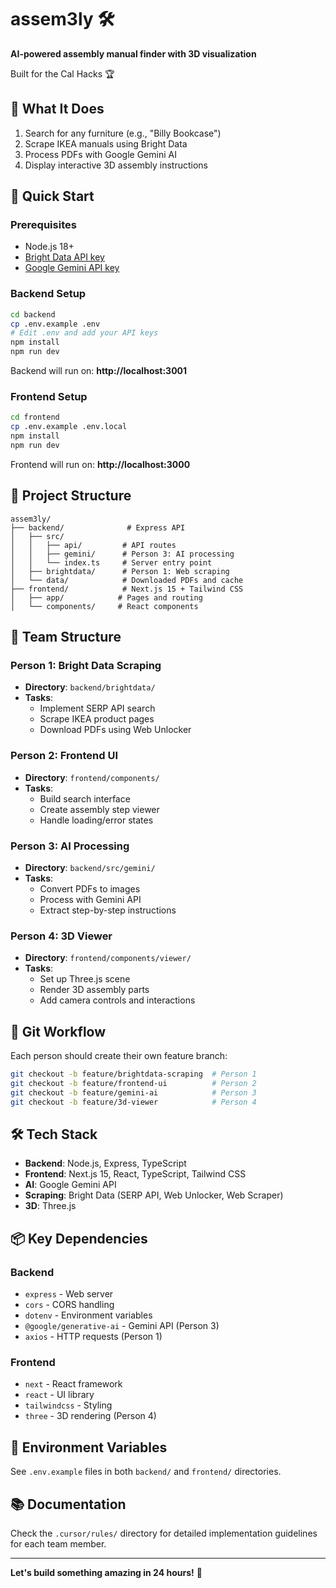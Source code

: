 # assem3ly 🛠️

**AI-powered assembly manual finder with 3D visualization**

Built for the Cal Hacks 🏆

## 🎯 What It Does

1. Search for any furniture (e.g., "Billy Bookcase")
2. Scrape IKEA manuals using Bright Data
3. Process PDFs with Google Gemini AI
4. Display interactive 3D assembly instructions

## 🚀 Quick Start

### Prerequisites
- Node.js 18+
- [Bright Data API key](https://brightdata.com)
- [Google Gemini API key](https://ai.google.dev)

### Backend Setup
```bash
cd backend
cp .env.example .env
# Edit .env and add your API keys
npm install
npm run dev
```

Backend will run on: **http://localhost:3001**

### Frontend Setup
```bash
cd frontend
cp .env.example .env.local
npm install
npm run dev
```

Frontend will run on: **http://localhost:3000**

## 📁 Project Structure

```
assem3ly/
├── backend/              # Express API
│   ├── src/
│   │   ├── api/         # API routes
│   │   ├── gemini/      # Person 3: AI processing
│   │   └── index.ts     # Server entry point
│   ├── brightdata/      # Person 1: Web scraping
│   └── data/            # Downloaded PDFs and cache
├── frontend/            # Next.js 15 + Tailwind CSS
│   ├── app/            # Pages and routing
│   └── components/     # React components
```

## 👥 Team Structure

### Person 1: Bright Data Scraping
- **Directory**: `backend/brightdata/`
- **Tasks**:
  - Implement SERP API search
  - Scrape IKEA product pages
  - Download PDFs using Web Unlocker

### Person 2: Frontend UI
- **Directory**: `frontend/components/`
- **Tasks**:
  - Build search interface
  - Create assembly step viewer
  - Handle loading/error states

### Person 3: AI Processing
- **Directory**: `backend/src/gemini/`
- **Tasks**:
  - Convert PDFs to images
  - Process with Gemini API
  - Extract step-by-step instructions

### Person 4: 3D Viewer
- **Directory**: `frontend/components/viewer/`
- **Tasks**:
  - Set up Three.js scene
  - Render 3D assembly parts
  - Add camera controls and interactions

## 🔀 Git Workflow

Each person should create their own feature branch:

```bash
git checkout -b feature/brightdata-scraping  # Person 1
git checkout -b feature/frontend-ui          # Person 2
git checkout -b feature/gemini-ai            # Person 3
git checkout -b feature/3d-viewer            # Person 4
```

## 🛠️ Tech Stack

- **Backend**: Node.js, Express, TypeScript
- **Frontend**: Next.js 15, React, TypeScript, Tailwind CSS
- **AI**: Google Gemini API
- **Scraping**: Bright Data (SERP API, Web Unlocker, Web Scraper)
- **3D**: Three.js

## 📦 Key Dependencies

### Backend
- `express` - Web server
- `cors` - CORS handling
- `dotenv` - Environment variables
- `@google/generative-ai` - Gemini API (Person 3)
- `axios` - HTTP requests (Person 1)

### Frontend
- `next` - React framework
- `react` - UI library
- `tailwindcss` - Styling
- `three` - 3D rendering (Person 4)

## 🔑 Environment Variables

See `.env.example` files in both `backend/` and `frontend/` directories.

## 📚 Documentation

Check the `.cursor/rules/` directory for detailed implementation guidelines for each team member.

---

**Let's build something amazing in 24 hours!** 🚀
